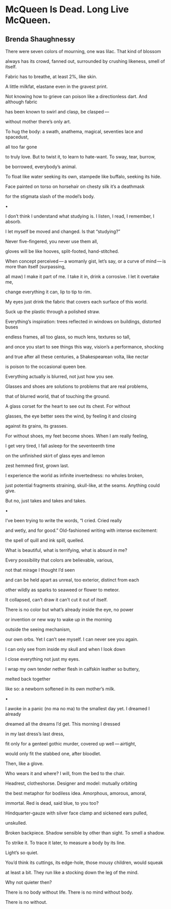 # McQueen Is Dead. Long Live McQueen.
## Brenda Shaughnessy
There were seven colors of mourning,
one was lilac. That kind of blossom

always has its crowd, fanned out, surrounded
by crushing likeness, smell of itself.


Fabric has to breathe,
at least 2%, like skin.

A little milkfat, elastane
even in the gravest print.


Not knowing how to grieve can poison
like a directionless dart. And although fabric

has been known to swirl
and clasp, be clasped —

without mother
there’s only art.


To hug the body: a swath, anathema,
magical, seventies lace and spacedust,

all too far gone


to truly love. But to twist it, to learn
to hate-want. To sway, tear, burrow,

be borrowed,
everybody’s animal.


To float like water seeking its own,
stampede like buffalo, seeking its hide.

Face painted on torso on horsehair
on chesty silk it’s a deathmask

for the stigmata slash
of the model’s body.



•



I don’t think I understand what studying is.
I listen, I read, I remember, I absorb.

I let myself be moved and changed.
Is that “studying?”

Never five-fingered,
you never use them all,

gloves will be like hooves,
split-footed, hand-stitched.


When concept perceived — a womanly gist, let’s say,
or a curve of mind — is more than itself (surpassing,

all maw) I make it part of me. I take it in,
drink a corrosive. I let it overtake me,

change everything it can,
lip to tip to rim.


My eyes just drink the fabric that covers
each surface of this world.

Suck up the plastic
through a polished straw.


Everything’s inspiration: trees reflected
in windows on buildings, distorted buses

endless frames, all too glass,
so much lens, textures so tall,


and once you start to see things this way,
vision’s a performance, shocking

and true after all these centuries,
a Shakespearean volta, like nectar

is poison to the occasional
queen bee.


Everything actually is blurred,
not just how you see.

Glasses and shoes are solutions
to problems that are real problems,

that of blurred world,
that of touching the ground.


A glass corset for the heart
to see out its chest. For without

glasses, the eye better sees
the wind, by feeling it and closing

against its grains,
its grasses.


For without shoes, my feet become
shoes. When I am really feeling,

I get very tired, I fall asleep
for the seventeenth time

on the unfinished skirt
of glass eyes and lemon

zest hemmed first,
grown last.


I experience the world as infinite
invertedness: no wholes broken,

just potential fragments straining, skull-like,
at the seams. Anything could give.

But no, just takes
and takes and takes.



•



I’ve been trying to write the words,
“I cried. Cried really

and wetly, and for good.” Old-fashioned
writing with intense excitement:

the spell of quill
and ink spill, quelled.


What is beautiful, what is terrifying,
what is absurd in me?

Every possibility that colors
are believable, various,

not that mirage
I thought I’d seen


and can be held apart as unreal,
too exterior, distinct from each

other wildly as sparks to seaweed
or flower to meteor.

It collapsed, can’t draw it
can’t cut it out of itself.


There is no color but what’s already
inside the eye, no power

or invention or new way to wake up
in the morning

outside the seeing
mechanism,


our own orbs. Yet I can’t see myself.
I can never see you again.

I can only see from inside my skull
and when I look down

I close everything
not just my eyes.


I wrap my own tender nether flesh
in calfskin leather so buttery,

melted back
together


like so: a newborn softened
in its own mother’s milk.


•



I awoke in a panic (no ma no ma) to the smallest day yet.
I dreamed I already

dreamed all the dreams I’d get.
This morning I dressed

in my last dress’s
last dress,


fit only for a genteel gothic
murder, covered up well — airtight,

would only fit the stabbed one,
after bloodlet.

Then, like a glove.


Who wears it and where?
I will, from the bed to the chair.

Headrest, clotheshorse.
Designer and model: mutually orbiting

the best metaphor for bodiless idea.
Amorphous, amorous, amoral,

immortal. Red is dead,
said blue, to you too?


Hindquarter-gauze with silver face clamp
and sickened ears pulled,

unskulled.


Broken backpiece. Shadow sensible
by other than sight. To smell a shadow.

To strike it. To trace it later,
to measure a body by its line.

Light’s so quiet.


You’d think its cuttings, its edge-hole,
those mousy children, would squeak

at least a bit. They run like a stocking
down the leg of the mind.

Why not quieter then?


There is no body without life.
There is no mind without body.

There is no without.